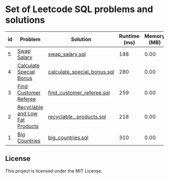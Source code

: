 # Set of Leetcode SQL problems and solutions


| id | Problem | Solution | Runtime (ms)| Memory (MB) |
| --- | --- | --- | --- | --- |
| 5 | [Swap Salary](https://leetcode.com/problems/swap-salary/description/) | [swap_salary.sql](solutions/swap_salary.sql) | 188 | 0.00 |
| 4 | [Calculate Special Bonus](https://leetcode.com/problems/calculate-special-bonus/description/) | [calculate_special_bonus.sql](solutions/calculate_special_bonus.sql) | 280 | 0.00 |
| 3 | [Find Customer Referee](https://leetcode.com/problems/find-customer-referee/description/) | [find_customer_referee.sql](solutions/find_customer_referee.sql) | 259 | 0.00 |
| 2 | [Recyclable and Low Fat Products](https://leetcode.com/problems/recyclable-and-low-fat-products/description/) | [recyclable...products.sql](solutions/recyclable_and_low_fat_products.sql) | 218 | 0.00 |
| 1 | [Big Countries](https://leetcode.com/problems/big-countries/description/) | [big_countries.sql](solutions/big_countries.sql) | 310 | 0.00 |

## License
This project is licensed under the MIT License.
